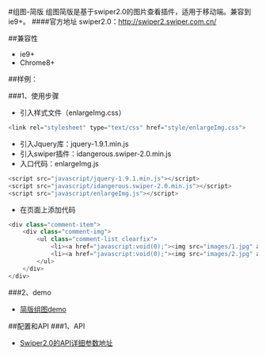 ﻿#组图-简版
    组图简版是基于swiper2.0的图片查看插件，适用于移动端。兼容到ie9+。
####官方地址
swiper2.0：http://swiper2.swiper.com.cn/

##兼容性

* ie9+
* Chrome8+

##样例：

###1、使用步骤
* 引入样式文件（enlargeImg.css）

```javascript
<link rel="stylesheet" type="text/css" href="style/enlargeImg.css">
```
* 引入Jquery库：jquery-1.9.1.min.js
* 引入swiper插件：idangerous.swiper-2.0.min.js
* 入口代码：enlargeImg.js

```javascript
<script src="javascript/jquery-1.9.1.min.js"></script>
<script src="javascript/idangerous.swiper-2.0.min.js"></script>
<script src="javascript/enlargeImg.js"></script>
```

* 在页面上添加代码

```javascript
<div class="comment-item">
    <div class="comment-img">
        <ul class="comment-list clearfix">
            <li><a href="javascript:void(0);"><img src="images/1.jpg" alt=""></a></li>
            <li><a href="javascript:void(0);"><img src="images/2.jpg" alt=""></a></li>
        </ul>
    </div>
</div>
```
###2、demo
* [简版组图demo](http://192.168.14.97:8080/acc/plugin/enlargeImg)

##配置和API
###1、API
* [Swiper2.0的API详细参数地址](http://swiper2.swiper.com.cn/api/index.html)








